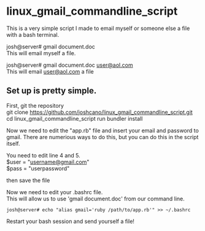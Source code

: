 # linux_gmail_commandline_script
This is a very simple script I made to email myself or someone else a file with a bash terminal. 

josh@server# gmail document.doc  
This will email myself a file. 

josh@server# gmail document.doc user@aol.com  
This will email user@aol.com a file 

## Set up is pretty simple. 
First, git the repository  
     git clone https://github.com/joshcano/linux_gmail_commandline_script.git  
     cd linux_gmail_commandline_script
     run bundler install

Now we need to edit the "app.rb" file and insert your email and password to gmail. There are numerious ways to do this, but you can do this in the script itself.

You need to edit line 4 and 5.   
     $user = "username@gmail.com"  
     $pass = "userpassword"  

then save the file  

Now we need to edit your .bashrc file.   
This will allow us to use 'gmail document.doc' from our command line.   


    josh@server# echo "alias gmail='ruby /path/to/app.rb'" >> ~/.bashrc  

Restart your bash session and send yourself a file!   

